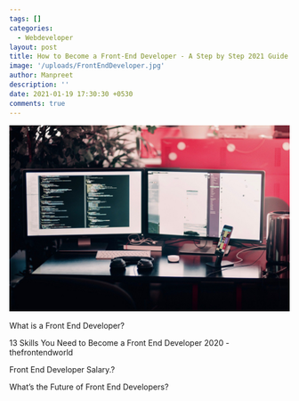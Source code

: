 ```yaml
---
tags: []
categories:
  - Webdeveloper
layout: post
title: How to Become a Front-End Developer - A Step by Step 2021 Guide
image: '/uploads/FrontEndDeveloper.jpg'
author: Manpreet
description: ''
date: 2021-01-19 17:30:30 +0530
comments: true
---
```



![](/uploads/FrontEndDeveloper.jpg)

What is a Front End Developer?

13 Skills You Need to Become a Front End Developer 2020 - thefrontendworld

Front End Developer Salary.?

What’s the Future of Front End Developers?
